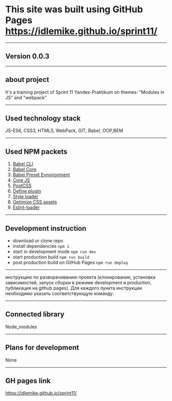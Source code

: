 # This site was built using GitHub Pages <https://idlemike.github.io/sprint11/>
***
## **Version 0.0.3**
***
## **about project**
It's a training project of Sprint 11 Yandex-Praktikum on themes: "Modules in JS" and "webpack"
***
## **Used technology stack**
JS-ES6, CSS3, HTML5, WebPack, GIT, Babel, OOP,BEM
***
## **Used NPM packets**
1. [Babel CLI](https://babeljs.io/docs/en/babel-cli#docsNav)
2. [Babel Core](https://babeljs.io/docs/en/babel-core)
3. [Babel Preset Evnvironment](https://babeljs.io/docs/en/babel-preset-env#docsNav)
4. [Сore JS](https://github.com/zloirock/core-js#readme)
5. [PostCSS](https://postcss.org/)
6. [Define plugin](https://webpack.js.org/plugins/define-plugin/)
7. [Style loader](https://github.com/webpack-contrib/style-loader)
8. [Optimize CSS assets](https://www.npmjs.com/package/optimize-css-assets-webpack-plugin)
9. [Eslint-loader](https://www.npmjs.com/package/eslint-loader)
***
## **Development instruction**
* download or clone repo
* install dependencies `npm i`
* start in development mode `npm run dev`
* start production build `npm run build`
* post production build on GitHub Pages `npm run deploy`
***
инструкцию по разворачиванию проекта (клонирование, установка зависимостей, запуск сборки в режиме development и production, публикация на github pages). Для каждого пункта инструкции необходимо указать соответствующую команду.
***

## **Connected library**
Node_modules
***
## **Plans for development**
None
***
## **GH pages link**
<https://idlemike.github.io/sprint11/>
